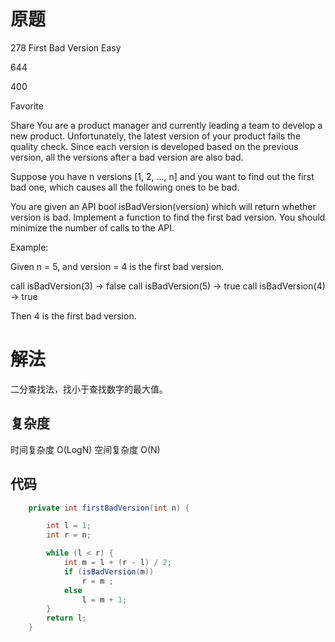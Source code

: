 # 原题

278 First Bad Version
Easy

644

400

Favorite

Share
You are a product manager and currently leading a team to develop a new product. Unfortunately, the latest version of your product fails the quality check. Since each version is developed based on the previous version, all the versions after a bad version are also bad.

Suppose you have n versions [1, 2, ..., n] and you want to find out the first bad one, which causes all the following ones to be bad.

You are given an API bool isBadVersion(version) which will return whether version is bad. Implement a function to find the first bad version. You should minimize the number of calls to the API.

Example:

Given n = 5, and version = 4 is the first bad version.

call isBadVersion(3) -> false
call isBadVersion(5) -> true
call isBadVersion(4) -> true

Then 4 is the first bad version. 


# 解法

二分查找法，找小于查找数字的最大值。

## 复杂度
时间复杂度 O(LogN)
空间复杂度 O(N)


## 代码
```Java
    private int firstBadVersion(int n) {

        int l = 1;
        int r = n;

        while (l < r) {
            int m = l + (r - l) / 2;
            if (isBadVersion(m))
                r = m ;
            else
                l = m + 1;
        }
        return l;
    }
```


